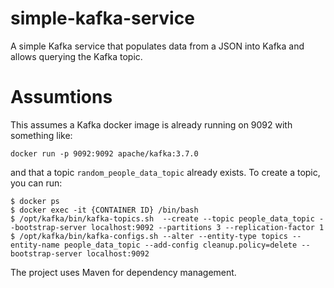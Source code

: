 # simple-kafka-service
A simple Kafka service that populates data from a JSON into Kafka and allows querying the Kafka topic.

# Assumtions

This assumes a Kafka docker image is already running on 9092 with something like:
```
docker run -p 9092:9092 apache/kafka:3.7.0
```
and that a topic `random_people_data_topic` already exists. To create a topic, you can run:
```
$ docker ps
$ docker exec -it {CONTAINER ID} /bin/bash
$ /opt/kafka/bin/kafka-topics.sh  --create --topic people_data_topic --bootstrap-server localhost:9092 --partitions 3 --replication-factor 1
$ /opt/kafka/bin/kafka-configs.sh --alter --entity-type topics --entity-name people_data_topic --add-config cleanup.policy=delete --bootstrap-server localhost:9092
```

The project uses Maven for dependency management.
